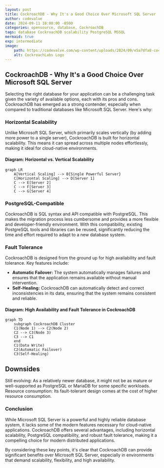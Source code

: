 ```yaml
---
layout: post
title: CockroachDB - Why It's a Good Choice Over Microsoft SQL Server
author: codevalve
date: 2024-09-11 10:00:00 -0500
categories: opensource, database, CockroachDB
tags: database CockroachDB scalability PostgreSQL MSSQL
mermaid: true
exp: intermediate
image:
    path: https://codevalve.com/wp-content/uploads/2024/09/e5a7dfa8-cockroachdb-2408444104.png
    alt: CockroachLabs Logo
---
```


## CockroachDB - Why It's a Good Choice Over Microsoft SQL Server

Selecting the right database for your application can be a challenging task given the variety of available options, each with its pros and cons. CockroachDB has emerged as a strong contender, especially when compared to traditional databases like Microsoft SQL Server. Here's why:

### Horizontal Scalability

Unlike Microsoft SQL Server, which primarily scales vertically (by adding more power to a single server), CockroachDB is built for horizontal scalability. This means it can spread across multiple nodes effortlessly, making it ideal for cloud-native environments. 

#### Diagram: Horizontal vs. Vertical Scalability
```mermaid
graph LR
    A[Vertical Scaling] --> B{Single Powerful Server}
    C[Horizontal Scaling] --> D[Server 1]
    C --> E[Server 2]
    C --> F[Server 3]
    C --> G[Server 4]
```

### PostgreSQL-Compatible

CockroachDB is SQL syntax and API compatible with PostgreSQL. This makes the migration process less cumbersome and provides a more flexible and developer-friendly environment. With this compatibility, existing PostgreSQL tools and libraries can be reused, significantly reducing the time and effort required to adapt to a new database system.

### Fault Tolerance

CockroachDB is designed from the ground up for high availability and fault tolerance. Key features include:

- **Automatic Failover:** The system automatically manages failures and ensures that the application remains available without manual intervention.
- **Self-Healing:** CockroachDB can automatically detect and correct inconsistencies in its data, ensuring that the system remains consistent and reliable.

#### Diagram: High Availability and Fault Tolerance in CockroachDB
```mermaid
graph TD
    subgraph CockroachDB Cluster
    C1(Node 1) --> C2(Node 2)
    C2 --> C3(Node 3)
    C3 --> C1
    end
    C1(Data Write)
    C2(Automatic Failover)
    C3(Self-Healing)
```

## Downsides

Still evolving: As a relatively newer database, it might not be as mature or well-supported as PostgreSQL or MariaDB for some specific workloads.
Resource consumption: Its fault-tolerant design comes at the cost of higher resource consumption.

### Conclusion

While Microsoft SQL Server is a powerful and highly reliable database system, it lacks some of the modern features necessary for cloud-native applications. CockroachDB offers several advantages, including horizontal scalability, PostgreSQL compatibility, and robust fault tolerance, making it a compelling choice for modern distributed applications.

By considering these key points, it's clear that CockroachDB can provide significant benefits over Microsoft SQL Server, especially in environments that demand scalability, flexibility, and high availability.
